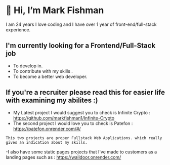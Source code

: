 # 👋 Hi, I’m Mark Fishman 
I am 24 years I love coding and I have over 1 year of front-end/full-stack experience.
 ## I'm currently looking for a Frontend/Full-Stack job
 - To develop in.
 - To contribute with my skills .
 - To become a better web developer. 
 ## If you're a recruiter please read this for easier life with examining my abilites  :)
 - My Latest project I would suggest you to check is Infinite Crypto : https://github.com/markfishman1/Infinite-Crypto
 - The second project I would love you to check is Patefon : https://patefon.onrender.com/#/
  ```
  This two projects are proper Fullstack Web Applications. which really gives an indication about my skills.
  ```
  -I also have some static pages projects that I've made to customers as a landing pages such as : https://walldoor.onrender.com/
  
